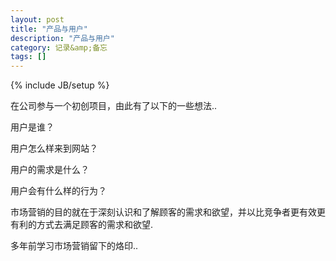 ```yaml
---
layout: post
title: "产品与用户"
description: "产品与用户"
category: 记录&amp;备忘
tags: []
---
```

{% include JB/setup %}

在公司参与一个初创项目，由此有了以下的一些想法..

用户是谁？

用户怎么样来到网站？

用户的需求是什么？

用户会有什么样的行为？

市场营销的目的就在于深刻认识和了解顾客的需求和欲望，并以比竞争者更有效更有利的方式去满足顾客的需求和欲望.

多年前学习市场营销留下的烙印..


